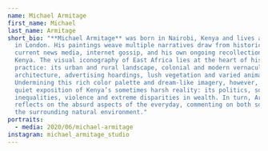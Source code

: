 ```yaml
---
name: Michael Armitage
first_name: Michael
last_name: Armitage
short_bio: "**Michael Armitage** was born in Nairobi, Kenya and lives and works
  in London. His paintings weave multiple narratives draw from historical and
  current news media, internet gossip, and his own ongoing recollections of
  Kenya. The visual iconography of East Africa lies at the heart of his
  practice: its urban and rural landscape, colonial and modern vernacular
  architecture, advertising hoardings, lush vegetation and varied animal life.
  Undermining this rich color palette and dream-like imagery, however, is a
  quiet exposition of Kenya’s sometimes harsh reality: its politics, social
  inequalities, violence and extreme disparities in wealth. In turn, Armitage
  reflects on the absurd aspects of the everyday, commenting on both society and
  the surrounding natural environment."
portraits:
  - media: 2020/06/michael-armitage
instagram: michael_armitage_studio
---
```

